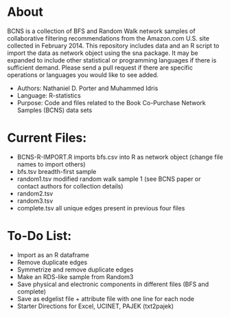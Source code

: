 # About #

BCNS is a collection of BFS and Random Walk network samples of collaborative filtering recommendations from the Amazon.com U.S. site collected in February 2014. This repository includes data and an R script to import the data as network object using the sna package. It may be expanded to include other statistical or programming languages if there is sufficient demand. Please send a pull request if there are specific operations or languages you would like to see added.

* Authors: Nathaniel D. Porter and Muhammed Idris
* Language: R-statistics
* Purpose: Code and files related to the Book Co-Purchase Network Samples (BCNS) data sets

# Current Files: #
* BCNS-R-IMPORT.R imports bfs.csv into R as network object (change file names to import others)
* bfs.tsv breadth-first sample
* random1.tsv modified random walk sample 1 (see BCNS paper or contact authors for collection details)
* random2.tsv
* random3.tsv
* complete.tsv all unique edges present in previous four files

# To-Do List: #
* Import as an R dataframe
* Remove duplicate edges
* Symmetrize and remove duplicate edges
* Make an RDS-like sample from Random3
* Save physical and electronic components in different files (BFS and complete)
* Save as edgelist file + attribute file with one line for each node
* Starter Directions for Excel, UCINET, PAJEK (txt2pajek)
